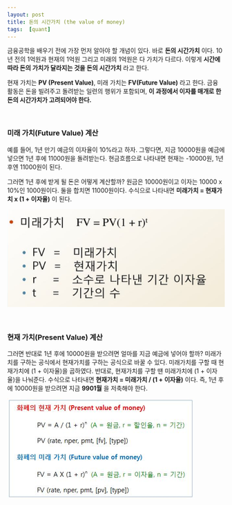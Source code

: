 ```yaml
---
layout: post
title: 돈의 시간가치 (the value of money)
tags:  [quant]
---
```


금융공학을 배우기 전에 가장 먼저 알아야 할 개념이 있다. 바로 **돈의 시간가치** 이다. 10년 전의 1억원과 현재의 1억원 그리고 미래의 1억원은 다 가치가 다르다. 이렇게 **시간에 따라 돈의 가치가 달라지는 것을 돈의 시간가치** 라고 한다.

현재 가치는 **PV (Present Value)**, 미래 가치는 **FV(Future Value)** 라고 한다. 금융 활동은 돈을 빌려주고 돌려받는 일련의 행위가 포함되며, **이 과정에서 이자를 매개로 한 돈의 시간가치가 고려되어야 한다.**

&nbsp;
&nbsp;


### 미래 가치(Future Value) 계산
예를 들어, 1년 만기 예금의 이자율이 10%라고 하자. 그렇다면, 지금 10000원을 예금에 넣으면 1년 후에 11000원을 돌려받는다. 현금흐름으로 나타내면 현재는 -10000원, 1년후엔 11000원이 된다.

그러면 1년 후에 받게 될 돈은 어떻게 계산할까?
원금은 10000원이고 이자는 10000 x 10%인 1000원이다. 둘을 합치면 11000원이다. 수식으로 나타내면 **미래가치 = 현재가치 x (1 + 이자율)** 이 된다.

![Alt text](/public/post/2020_01_02_value_of_money/future_value_formula.PNG)

&nbsp;
&nbsp;

### 현재 가치(Present Value) 계산
그러면 반대로 1년 후에 10000원을 받으려면 얼마를 지금 예금에 넣어야 할까? 미래가치를 구하는 공식에서 현재가치를 구하는 공식으로 바꿀 수 있다. 미래가치를 구할 때 현재가치에 (1 + 이자율)을 곱하였다. 반대로, 현재가치를 구할 땐 미래가치에 (1 + 이자율)을 나눠준다. 수식으로 나타내면 **현재가치 = 미래가치 / (1 + 이자율)** 이다. 즉, 1년 후에 10000원을 받으려면 지금 **9901월** 을 저축해야 한다.

![Alt text](/public/post/2020_01_02_value_of_money/pv_fv.jpg)
